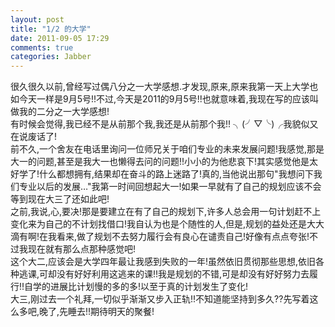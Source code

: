 ```yaml
---
layout: post
title: "1/2 的大学"
date: 2011-09-05 17:29
comments: true
categories: Jabber
---
```

很久很久以前,曾经写过偶八分之一大学感想.才发现,原来,原来我第一天上大学也如今天一样是9月5号!!不过,今天是2011的9月5号!!也就意味着,我现在写的应该叫做我的二分之一大学感想!  
有时候会觉得,我已经不是从前那个我,我还是从前那个我!! ╮(╯▽╰)╭我貌似又在说废话了!   
前不久,一个舍友在电话里询问一位师兄关于咱们专业的未来发展问题!我感觉,那是大一的问题,甚至是我大一也懒得去问的问题!!小小的为他悲哀下!其实感觉他是太好学了!什么都想拥有,结果却在奋斗的路上迷路了!真的,当他说出那句"我想问下我们专业以后的发展…"我第一时间回想起大一!如果一早就有了自己的规划应该不会等到现在大三了还如此吧!  
之前,我说,心,要决!那是要建立在有了自己的规划下,许多人总会用一句计划赶不上变化来为自己的不计划找借口!我自认为也是个随性的人,但是,规划的益处还是大大滴有啊!在我看来,做了规划不去努力履行会有良心在谴责自己!好像有点点夸张!不过我现在就有那么点那种感觉吧!  
这个大二,应该会是大学四年最让我感到失败的一年!虽然依旧贯彻那些思想,依旧各种逃课,可却没有好好利用这逃来的课!!我是规划的不错,可是却没有好好努力去履行!!自学的进展比计划慢的多的多!以至于真的计划发生了变化!   
大三,刚过去一个礼拜,一切似乎渐渐又步入正轨!!不知道能坚持到多久??先写着这么多吧,晚了,先睡去!!期待明天的聚餐!